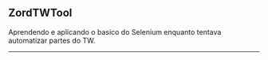 ## ZordTWTool

Aprendendo e aplicando o basico do Selenium enquanto tentava automatizar partes do TW.

----

